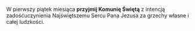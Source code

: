 W pierwszy piątek miesiąca **przyjmij Komunię Świętą** z intencją zadośćuczynienia Najświętszemu Sercu Pana Jezusa za grzechy własne i całej ludzkości.
